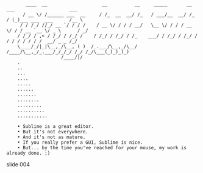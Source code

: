 
           ____  __                    __          __     _____       __    ___                    ___
          / __ \/ /______ ___  __     / /_  __  __/ /_   / ___/__  __/ /_  / (_)___ ___  ___      /__ \
         / / / / //_/ __ `/ / / /    / __ \/ / / / __/   \__ \/ / / / __ \/ / / __ `__ \/ _ \      / _/
        / /_/ / ,< / /_/ / /_/ /    / /_/ / /_/ / /_    ___/ / /_/ / /_/ / / / / / / / /  __/ _ _ /_/
        \____/_/|_|\__,_/\__, ( )  /_.___/\__,_/\__/   /____/\__,_/_.___/_/_/_/ /_/ /_/\___(_)_)_)_)
                        /____/|/
        .
        ..
        ...
        ....
        .....
        ......
        .......
        ........
        .........
        ..........
        ...........

        • Sublime is a great editor.
        • But it's not everywhere.
        • And it's not as mature.
        • If you really prefer a GUI, Sublime is nice.
        • But... by the time you've reached for your mouse, my work is already done. ;)















































































slide 004
